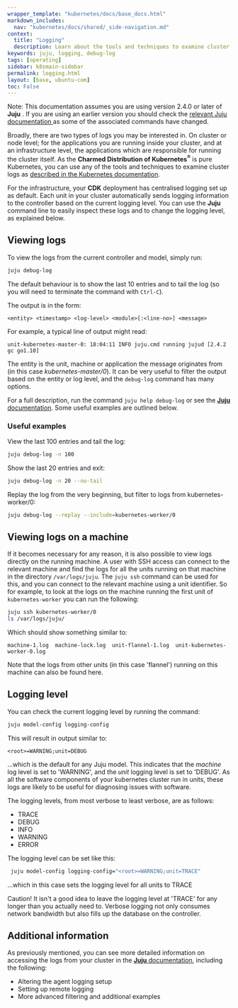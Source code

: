 ```yaml
---
wrapper_template: "kubernetes/docs/base_docs.html"
markdown_includes:
  nav: "kubernetes/docs/shared/_side-navigation.md"
context:
  title: "Logging"
  description: Learn about the tools and techniques to examine cluster logs as described in the Kubernetes documentation.
keywords: juju, logging, debug-log
tags: [operating]
sidebar: k8smain-sidebar
permalink: logging.html
layout: [base, ubuntu-com]
toc: False
---
```


<div class="p-notification--information">
  <p markdown="1" class="p-notification__response">
    <span class="p-notification__status">Note:</span>
This documentation assumes you are using version 2.4.0 or later of <strong>Juju</strong> . If you are using an earlier version you should check the  <a href="https://docs.jujucharms.com/stable/en/troubleshooting-logs">  relevant <emphasis>Juju</emphasis> documentation </a> as some of the associated  commands have changed.
  </p>
</div>

Broadly, there are two types of logs you may be interested in. On cluster or node level;
for the applications you are running inside your cluster, and at an infrastructure level, the
applications which are responsible for running the cluster itself. As the
**Charmed Distribution of Kubernetes<sup>®</sup>** is pure Kubernetes, you can
use any of the tools and techniques to examine cluster logs as
[described in the Kubernetes documentation][k8-logs].

For the infrastructure, your **CDK** deployment has centralised logging set up as default. Each unit in your cluster automatically sends logging information to the controller based on the current logging level. You can use the **Juju**
command line to easily inspect these logs and to change the logging level, as explained below.

## Viewing logs

To view the logs from the current controller and model, simply run:

```bash
juju debug-log
```

The default behaviour is to show the last 10 entries and to tail the log (so you will need to terminate the command with `Ctrl-C`).

The output is in the form:

`<entity> <timestamp> <log-level> <module>[:<line-no>] <message>`

For example, a typical line of output might read:

```
unit-kubernetes-master-0: 18:04:11 INFO juju.cmd running jujud [2.4.2 gc go1.10]
```

The entity is the unit, machine or application the message originates from (in this case _kubernetes-master/0_). It can be very useful to filter the output based on the entity or log level, and the `debug-log` command has many options.

For a full description, run the command `juju help debug-log` or see the
[**Juju** documentation][juju-logging]. Some useful examples are outlined below.

### Useful examples

View the last 100 entries and tail the log:

```bash
juju debug-log -n 100
```

Show the last 20 entries and exit:

```bash
juju debug-log -n 20 --no-tail
```

Replay the log from the very beginning, but filter to logs from kubernetes-worker/0:

```bash
juju debug-log --replay --include=kubernetes-worker/0
```

## Viewing logs on a machine

If it becomes necessary for any reason, it is also possible to view logs directly on the running machine. A user with SSH access can connect to the relevant machine and find the logs for all the units running on that machine in the directory `/var/logs/juju`. The `juju ssh` command can be used for this, and you can connect to the relevant machine using a unit identifier. So for example, to look at the logs on the machine running the first unit of `kubernetes-worker` you can run the following:

```bash
juju ssh kubernetes-worker/0
ls /var/logs/juju/
```

Which should show something similar to:

```
machine-1.log  machine-lock.log  unit-flannel-1.log  unit-kubernetes-worker-0.log
```

Note that the logs from other units (in this case 'flannel') running on this machine can also be found here.

## Logging level

You can check the current logging level by running the command:

```bash
juju model-config logging-config
```

This will result in output similar to:

```no-highlight
<root>=WARNING;unit=DEBUG
```

...which is the default for any Juju model. This indicates that the _machine_ log level is set to 'WARNING', and the _unit_ logging level is set to 'DEBUG'. As all the software components of your kubernetes cluster run in units, these logs are likely to be useful for diagnosing issues with software.

The logging levels, from most verbose to least verbose, are as follows:

- TRACE
- DEBUG
- INFO
- WARNING
- ERROR

The logging level can be set like this:

```bash
 juju model-config logging-config="<root>=WARNING;unit=TRACE"
```

...which in this case sets the logging level for all units to TRACE

<div class="p-notification--caution">
  <p markdown="1" class="p-notification__response">
    <span class="p-notification__status">Caution!</span>
    It isn't a good idea to leave the logging level at 'TRACE' for any longer than you actually need to. Verbose logging not only consumes network bandwidth but also fills up the database on the controller.
  </p>
</div>

## Additional information

As previously mentioned, you can see more detailed information on accessing the logs from your cluster in the [**Juju** documentation][juju-logging], including the following:

- Altering the agent logging setup
- Setting up remote logging
- More advanced filtering and additional examples

<!--LINKS -->

[juju-logging]: https://docs.jujucharms.com/stable/en/troubleshooting-logs
[k8-logs]: https://kubernetes.io/docs/concepts/cluster-administration/logging/
